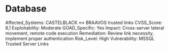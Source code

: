 # Database

Affected_Systems: CASTELBLACK ↔ BRAAVOS trusted links
CVSS_Score: 8,1
Exploitability: Moderate
GOAD_Specific: Yes
Impact: Cross-server lateral movement, remote code execution
Remediation: Review link necessity, implement proper authentication
Risk_Level: High
Vulnerability: MSSQL Trusted Server Links